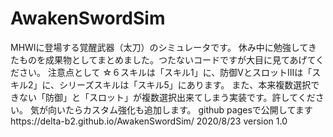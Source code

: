 # AwakenSwordSim
MHWIに登場する覚醒武器（太刀）のシミュレータです。
休み中に勉強してきたものを成果物としてまとめました。つたないコードですが大目に見てあげてください。
注意点として
☆６スキルは「スキル1」に、防御VとスロットⅢは「スキル2」に、シリーズスキルは「スキル5」にあります。
また、本来複数選択できない「防御」と「スロット」が複数選択出来てしまう実装です。許してください。
気が向いたらカスタム強化も追加します。
github pagesで公開してますhttps://delta-b2.github.io/AwakenSwordSim/
2020/8/23   version 1.0
